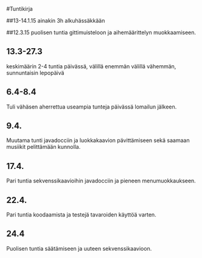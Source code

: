 #Tuntikirja

##13-14.1.15
ainakin 3h alkuhässäkkään

##12.3.15
puolisen tuntia gittimuisteloon ja aihemäärittelyn muokkaamiseen.

## 13.3-27.3
keskimäärin 2-4 tuntia päivässä, välillä enemmän välillä vähemmän, sunnuntaisin lepopäivä

## 6.4-8.4
Tuli vähäsen aherrettua useampia tunteja päivässä lomailun jälkeen.

## 9.4.
Muutama tunti javadocciin ja luokkakaavion pävittämiseen sekä saamaan musiikit pelittämään kunnolla.

## 17.4.
Pari tuntia sekvenssikaavioihin javadocciin ja pieneen menumuokkaukseen.

## 22.4.
Pari tuntia koodaamista ja testejä tavaroiden käyttöä varten.

## 24.4
Puolisen tuntia säätämiseen ja uuteen sekvenssikaavioon.
